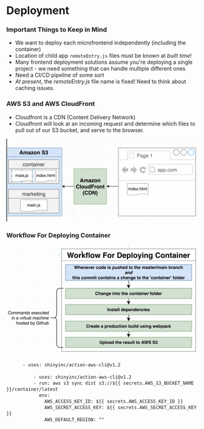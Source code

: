 # Deployment

### Important Things to Keep in Mind

-   We want to deploy each microfrontend independently (including the container)
-   Location of child app `remoteEntry.js` files must be known at _built time_!
-   Many frontend deployment solutions assume you're deploying a single project - we need something that can handle multiple different ones
-   Need a CI/CD pipeline of some sort
-   _At present_, the _remoteEntry.js_ file name is fixed! Need to think about caching issues.

### AWS S3 and AWS CloudFront

-   Cloudfront is a CDN (Content Delivery Network)
-   Cloudfront will look at an incoming request and determine which files to pull out of our S3 bucket, and serve to the browser.

<img src="./../lecture-pics/49.1.png">

### Workflow For Deploying Container

<img src="./../lecture-pics/53.1.png">

```
      - uses: shinyinc/action-aws-cli@v1.2

          - uses: shinyinc/action-aws-cli@v1.2
          - run: aws s3 sync dist s3://${{ secrets.AWS_S3_BUCKET_NAME }}/container/latest
            env:
              AWS_ACCESS_KEY_ID: ${{ secrets.AWS_ACCESS_KEY_ID }}
              AWS_SECRET_ACCESS_KEY: ${{ secrets.AWS_SECRET_ACCESS_KEY }}
              AWS_DEFAULT_REGION: ""

```
